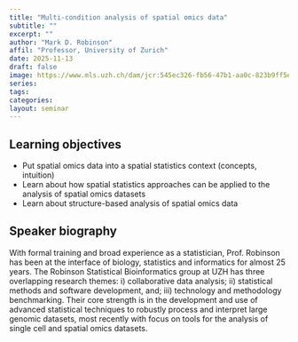 ```yaml
---
title: "Multi-condition analysis of spatial omics data"
subtitle: ""
excerpt: ""
author: "Mark D. Robinson"
affil: "Professor, University of Zurich"
date: 2025-11-13
draft: false
image: https://www.mls.uzh.ch/dam/jcr:545ec326-fb56-47b1-aa0c-823b9ff5eb3b/mark-robinson_portrait.jpg
series:
tags:
categories:
layout: seminar
---
```


## Learning objectives
- Put spatial omics data into a spatial statistics context (concepts, intuition)
- Learn about how spatial statistics approaches can be applied to the analysis of spatial omics datasets
- Learn about structure-based analysis of spatial omics data

## Speaker biography
With formal training and broad experience as a statistician, Prof. Robinson has been at the interface of biology, statistics and informatics for almost 25 years. The Robinson Statistical Bioinformatics group at UZH has three overlapping research themes: i) collaborative data analysis; ii) statistical methods and software development, and; iii) technology and methodology benchmarking. Their core strength is in the development and use of advanced statistical techniques to robustly process and interpret large genomic datasets, most recently with focus on tools for the analysis of single cell and spatial omics datasets.

